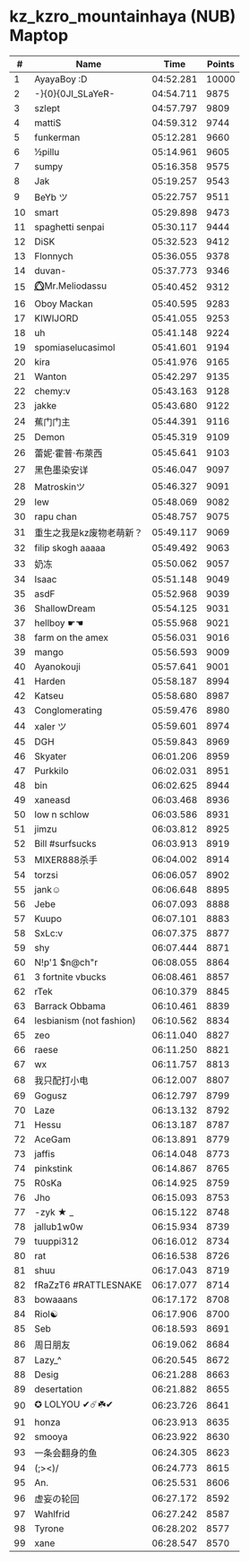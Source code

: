 # kz_kzro_mountainhaya (NUB) Maptop

|  # | Name | Time | Points |
|-------------- | -------------- | -------------- | -------------- | 
| 1 | AyayaBoy :D | 04:52.281 | 10000 | 
| 2 | -}{0}{0JI_SLaYeR- | 04:54.711 | 9875 | 
| 3 | szlept | 04:57.797 | 9809 | 
| 4 | mattiS | 04:59.312 | 9744 | 
| 5 | funkerman | 05:12.281 | 9660 | 
| 6 | ½pillu | 05:14.961 | 9605 | 
| 7 | sumpy | 05:16.358 | 9575 | 
| 8 | Jak | 05:19.257 | 9543 | 
| 9 | BeYb ツ | 05:22.757 | 9511 | 
| 10 | smart | 05:29.898 | 9473 | 
| 11 | spaghetti senpai | 05:30.117 | 9444 | 
| 12 | DiSK | 05:32.523 | 9412 | 
| 13 | Flonnych | 05:36.055 | 9378 | 
| 14 | duvan- | 05:37.773 | 9346 | 
| 15 | ⭕⃤Mr.Meliodassu | 05:40.452 | 9312 | 
| 16 | Oboy Mackan | 05:40.595 | 9283 | 
| 17 | KIWIJORD | 05:41.055 | 9253 | 
| 18 | uh | 05:41.148 | 9224 | 
| 19 | spomiaselucasimol | 05:41.601 | 9194 | 
| 20 | kira | 05:41.976 | 9165 | 
| 21 | Wanton | 05:42.297 | 9135 | 
| 22 | chemy:v | 05:43.163 | 9128 | 
| 23 | jakke | 05:43.680 | 9122 | 
| 24 | 蕉门门主 | 05:44.391 | 9116 | 
| 25 | Demon | 05:45.319 | 9109 | 
| 26 | 蕾妮·霍普·布萊西 | 05:45.641 | 9103 | 
| 27 | 黑色墨染安详 | 05:46.047 | 9097 | 
| 28 | Matroskinツ | 05:46.327 | 9091 | 
| 29 | lew | 05:48.069 | 9082 | 
| 30 | rapu chan | 05:48.757 | 9075 | 
| 31 | 重生之我是kz废物老萌新？ | 05:49.117 | 9069 | 
| 32 | filip skogh aaaaa | 05:49.492 | 9063 | 
| 33 | 奶冻 | 05:50.062 | 9057 | 
| 34 | Isaac | 05:51.148 | 9049 | 
| 35 | asdF | 05:52.968 | 9039 | 
| 36 | ShallowDream | 05:54.125 | 9031 | 
| 37 | hellboy ☛☚ | 05:55.968 | 9021 | 
| 38 | farm on the amex | 05:56.031 | 9016 | 
| 39 | mango | 05:56.593 | 9009 | 
| 40 | Ayanokouji | 05:57.641 | 9001 | 
| 41 | Harden | 05:58.187 | 8994 | 
| 42 | Katseu | 05:58.680 | 8987 | 
| 43 | Conglomerating | 05:59.476 | 8980 | 
| 44 | xaler ツ | 05:59.601 | 8974 | 
| 45 | DGH | 05:59.843 | 8969 | 
| 46 | Skyater | 06:01.206 | 8959 | 
| 47 | Purkkilo | 06:02.031 | 8951 | 
| 48 | bin | 06:02.625 | 8944 | 
| 49 | xaneasd | 06:03.468 | 8936 | 
| 50 | low n schlow | 06:03.586 | 8931 | 
| 51 | jimzu | 06:03.812 | 8925 | 
| 52 | Bill #surfsucks | 06:03.913 | 8919 | 
| 53 | MIXER888杀手 | 06:04.002 | 8914 | 
| 54 | torzsi | 06:06.057 | 8902 | 
| 55 | jank☺ | 06:06.648 | 8895 | 
| 56 | Jebe | 06:07.093 | 8888 | 
| 57 | Kuupo | 06:07.101 | 8883 | 
| 58 | SxLc:v | 06:07.375 | 8877 | 
| 59 | shy | 06:07.444 | 8871 | 
| 60 | N!p'1 $n@ch"r | 06:08.055 | 8864 | 
| 61 | 3 fortnite vbucks | 06:08.461 | 8857 | 
| 62 | rTek | 06:10.379 | 8845 | 
| 63 | Barrack Obbama | 06:10.461 | 8839 | 
| 64 | lesbianism (not fashion) | 06:10.562 | 8834 | 
| 65 | zeo | 06:11.040 | 8827 | 
| 66 | raese | 06:11.250 | 8821 | 
| 67 | wx | 06:11.757 | 8813 | 
| 68 | 我只配打小电 | 06:12.007 | 8807 | 
| 69 | Gogusz | 06:12.797 | 8799 | 
| 70 | Laze | 06:13.132 | 8792 | 
| 71 | Hessu | 06:13.187 | 8787 | 
| 72 | AceGam | 06:13.891 | 8779 | 
| 73 | jaffis | 06:14.048 | 8773 | 
| 74 | pinkstink | 06:14.867 | 8765 | 
| 75 | R0sKa | 06:14.925 | 8759 | 
| 76 | Jho | 06:15.093 | 8753 | 
| 77 | -zyk ★  _ | 06:15.122 | 8748 | 
| 78 | jallub1w0w | 06:15.934 | 8739 | 
| 79 | tuuppi312 | 06:16.012 | 8734 | 
| 80 | rat | 06:16.538 | 8726 | 
| 81 | shuu | 06:17.043 | 8719 | 
| 82 | fRaZzT6 #RATTLESNAKE | 06:17.077 | 8714 | 
| 83 | bowaaans | 06:17.172 | 8708 | 
| 84 | Riol☯ | 06:17.906 | 8700 | 
| 85 | Seb | 06:18.593 | 8691 | 
| 86 | 周日朋友 | 06:19.062 | 8684 | 
| 87 | Lazy_^ | 06:20.545 | 8672 | 
| 88 | Desig | 06:21.288 | 8663 | 
| 89 | desertation | 06:21.882 | 8655 | 
| 90 | ✪ LOLYOU ✔☄️☘️✔ | 06:23.726 | 8641 | 
| 91 | honza | 06:23.913 | 8635 | 
| 92 | smooya | 06:23.922 | 8630 | 
| 93 | 一条会翻身的鱼 | 06:24.305 | 8623 | 
| 94 | (;><)/ | 06:24.773 | 8615 | 
| 95 | An. | 06:25.531 | 8606 | 
| 96 | 虚妄の轮回 | 06:27.172 | 8592 | 
| 97 | Wahlfrid | 06:27.242 | 8587 | 
| 98 | Tyrone | 06:28.202 | 8577 | 
| 99 | xane | 06:28.547 | 8570 | 

